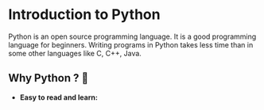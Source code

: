 # Introduction to Python 

Python is an open source programming language. It is a good programming language for beginners. Writing programs in Python takes less time than in some other languages like C, C++, Java.

## Why Python ? :thinking:

* **Easy to read and learn:** 




